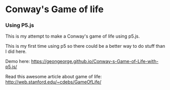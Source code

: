 
# Conway's Game of life

### Using P5.js

This is my attempt to make a Conway's game of life using p5.js.

This is my first time using p5 so there could be a better way to do stuff than I did here.

Demo here: https://geongeorge.github.io/Conway-s-Game-of-Life-with-p5.js/

Read this awesome article about game of life: http://web.stanford.edu/~cdebs/GameOfLife/
